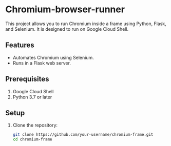 # Chromium-browser-runner

This project allows you to run Chromium inside a frame using Python, Flask, and Selenium. It is designed to run on Google Cloud Shell.

## Features
- Automates Chromium using Selenium.
- Runs in a Flask web server.

## Prerequisites
1. Google Cloud Shell
2. Python 3.7 or later

## Setup
1. Clone the repository:
   ```bash
   git clone https://github.com/your-username/chromium-frame.git
   cd chromium-frame
